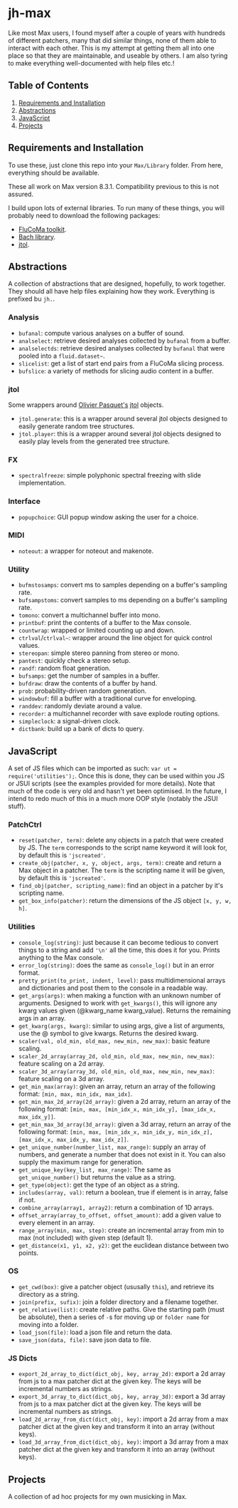 # jh-max

Like most Max users, I found myself after a couple of years with hundreds of different patchers, many that did similar things, none of them able to interact with each other. This is my attempt at getting them all into one place so that they are maintainable, and useable by others. I am also tyring to make everything well-documented with help files etc.!

## Table of Contents
1. [Requirements and Installation](#requirements-and-installation)
2. [Abstractions](#abstractions)
3. [JavaScript](#javascript)
4. [Projects](#projects)

## Requirements and Installation

To use these, just clone this repo into your `Max/Library` folder. From here, everything should be available.

These all work on Max version 8.3.1. Compatibility previous to this is not assured.

I build upon lots of external libraries. To run many of these things, you will probably need to download the following packages:

- [FluCoMa toolkit](https://www.flucoma.org/).
- [Bach library](https://www.bachproject.net/).
- [jtol](https://www.opasquet.fr/jtol/).

## Abstractions

A collection of abstractions that are designed, hopefully, to work together. They should all have help files explaining how they work. Everything is prefixed bu `jh.`.

### Analysis

- `bufanal`: compute various analyses on a buffer of sound.
- `analselect`: retrieve desired analyses collected by `bufanal` from a buffer.
- `analselectds`: retrieve desired analyses collected by `bufanal` that were pooled into a `fluid.dataset~`.
- `slicelist`: get a list of start end pairs from a FluCoMa slicing process.
- `bufslice`: a variety of methods for slicing audio content in a buffer.

### jtol

Some wrappers around [Olivier Pasquet's](https://www.opasquet.fr/) [jtol](https://www.opasquet.fr/jtol/) objects.

- `jtol.generate`: this is a wrapper around several jtol objects designed to easily generate random tree structures.
- `jtol.player`: this is a wrapper around several jtol objects designed to easily play levels from the generated tree structure.

### FX

- `spectralfreeze`: simple polyphonic spectral freezing with slide implementation.

### Interface

- `popupchoice`: GUI popup window asking the user for a choice.

### MIDI

- `noteout`: a wrapper for noteout and makenote.

### Utility

- `bufmstosamps`: convert ms to samples depending on a buffer's sampling rate.
- `bufsampstoms`: convert samples to ms depending on a buffer's sampling rate.
- `tomono`: convert a multichannel buffer into mono.
- `printbuf`: print the contents of a buffer to the Max console.
- `countwrap`: wrapped or limited counting up and down.
- `ctrlval`/`ctrlval~`: wrapper around the line object for quick control values.
- `stereopan`: simple stereo panning from stereo or mono.
- `pantest`: quickly check a stereo setup.
- `randf`: random float generation.
- `bufsamps`: get the number of samples in a buffer.
- `bufdraw`: draw the contents of a buffer by hand.
- `prob`: probability-driven random generation.
- `windowbuf`: fill a buffer with a traditional curve for enveloping.
- `randdev`: randomly deviate around a value.
- `recorder`: a multichannel recorder with save explode routing options.
- `simpleclock`: a signal-driven clock.
- `dictbank`: build up a bank of dicts to query.

## JavaScript

A set of JS files which can be imported as such: `var ut = require('utilities');`. Once this is done, they can be used within you JS or JSUI scripts (see the examples provided for more details). Note that much of the code is very old and hasn't yet been optimised. In the future, I intend to redo much of this in a much more OOP style (notably the JSUI stuff).

### PatchCtrl

- `reset(patcher, term)`: delete any objects in a patch that were created by JS. The `term` corresponds to the script name keyword it will look for, by default this is `'jscreated'`.
- `create_obj(patcher, x, y, object, args, term)`: create and return a Max object in a patcher. The `term` is the scripting name it will be given, by default this is `'jscreated'`.
- `find_obj(patcher, scripting_name)`: find an object in a patcher by it's scripting name.
- `get_box_info(patcher)`: return the dimensions of the JS object `[x, y, w, h]`.

### Utilities

- `console_log(string)`: just because it can become tedious to convert things to a string and add `'\n'` all the time, this does it for you. Prints anything to the Max console.
- `error_log(string)`: does the same as `console_log()` but in an error format.
- `pretty_print(to_print, indent, level)`: pass multidimensional arrays and dictionaries and post them to the console in a readable way.
- `get_args(args)`: when making a function with an unknown number of arguments. Designed to work with `get_kwargs()`, this will ignore any kwarg values given (@kwarg_name kwarg_value). Returns the remaining args in an array.
- `get_kwarg(args, kwarg)`: similar to using args, give a list of arguments, use the @ symbol to give kwargs. Returns the desired kwarg.
- `scaler(val, old_min, old_max, new_min, new_max)`: basic feature scaling.
- `scaler_2d_array(array_2d, old_min, old_max, new_min, new_max)`: feature scaling on a 2d array.
- `scaler_3d_array(array_3d, old_min, old_max, new_min, new_max)`: feature scaling on a 3d array.
- `get_min_max(array)`: given an array, return an array of the following format: `[min, max, min_idx, max_idx]`.
- `get_min_max_2d_array(2d_array)`: given a 2d array, return an array of the following format: `[min, max, [min_idx_x, min_idx_y], [max_idx_x, max_idx_y]]`.
- `get_min_max_3d_array(3d_array)`: given a 3d array, return an array of the following format: `[min, max, [min_idx_x, min_idx_y, min_idx_z], [max_idx_x, max_idx_y, max_idx_z]]`.
- `get_unique_number(number_list, max_range)`: supply an array of numbers, and generate a number that does not exist in it. You can also supply the maximum range for generation.
- `get_unique_key(key_list, max_range)`: The same as `get_unique_number()` but returns the value as a string.
- `get_type(object)`: get the type of an object as a string.
- `includes(array, val)`: return a boolean, true if element is in array, false if not.
- `combine_array(array1, array2)`: return a combination of 1D arrays.
- `offset_array(array_to_offset, offset_amount)`: add a given value to every element in an array.
- `range_array(min, max, step)`: create an incremental array from min to max (not included) with given step (default 1).
- `get_distance(x1, y1, x2, y2)`: get the euclidean distance between two points.

### OS

- `get_cwd(box)`: give a patcher object (ususally `this`), and retrieve its directory as a string.
- `join(prefix, sufix)`: join a folder directory and a filename together.
- `get_relative(list)`: create relative paths. Give the starting path (must be absolute), then a series of `-`s for moving up or `folder name` for moving into a folder.
- `load_json(file)`: load a json file and return the data.
- `save_json(data, file)`: save json data to file.

### JS Dicts

- `export_2d_array_to_dict(dict_obj, key, array_2d)`: export a 2d array from js to a max patcher dict at the given key. The keys will be incremental numbers as strings.
- `export_3d_array_to_dict(dict_obj, key, array_3d)`: export a 3d array from js to a max patcher dict at the given key. The keys will be incremental numbers as strings.
- `load_2d_array_from_dict(dict_obj, key)`: import a 2d array from a max patcher dict at the given key and transform it into an array (without keys).
- `load_3d_array_from_dict(dict_obj, key)`: import a 3d array from a max patcher dict at the given key and transform it into an array (without keys).

## Projects

A collection of ad hoc projects for my own musicking in Max.